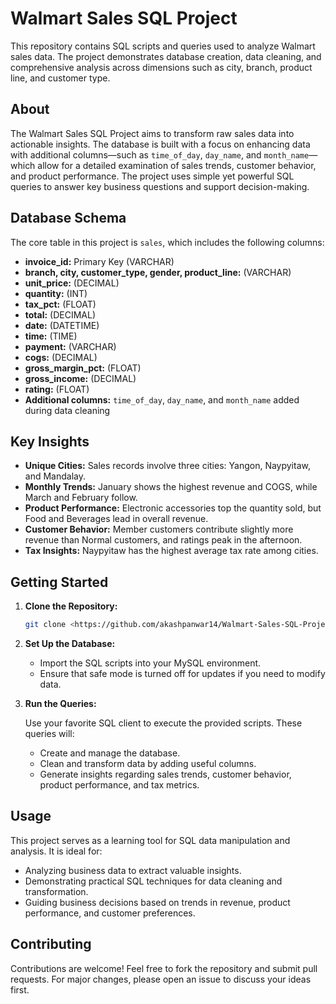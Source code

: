 # Walmart Sales SQL Project

This repository contains SQL scripts and queries used to analyze Walmart sales data. The project demonstrates database creation, data cleaning, and comprehensive analysis across dimensions such as city, branch, product line, and customer type.

## About

The Walmart Sales SQL Project aims to transform raw sales data into actionable insights. The database is built with a focus on enhancing data with additional columns—such as `time_of_day`, `day_name`, and `month_name`—which allow for a detailed examination of sales trends, customer behavior, and product performance. The project uses simple yet powerful SQL queries to answer key business questions and support decision-making.

## Database Schema

The core table in this project is `sales`, which includes the following columns:

- **invoice_id:** Primary Key (VARCHAR)
- **branch, city, customer_type, gender, product_line:** (VARCHAR)
- **unit_price:** (DECIMAL)
- **quantity:** (INT)
- **tax_pct:** (FLOAT)
- **total:** (DECIMAL)
- **date:** (DATETIME)
- **time:** (TIME)
- **payment:** (VARCHAR)
- **cogs:** (DECIMAL)
- **gross_margin_pct:** (FLOAT)
- **gross_income:** (DECIMAL)
- **rating:** (FLOAT)
- **Additional columns:** `time_of_day`, `day_name`, and `month_name` added during data cleaning

## Key Insights

- **Unique Cities:** Sales records involve three cities: Yangon, Naypyitaw, and Mandalay.  
- **Monthly Trends:** January shows the highest revenue and COGS, while March and February follow.  
- **Product Performance:** Electronic accessories top the quantity sold, but Food and Beverages lead in overall revenue.  
- **Customer Behavior:** Member customers contribute slightly more revenue than Normal customers, and ratings peak in the afternoon.  
- **Tax Insights:** Naypyitaw has the highest average tax rate among cities.

## Getting Started

1. **Clone the Repository:**

   ```bash
   git clone <https://github.com/akashpanwar14/Walmart-Sales-SQL-Project>
   ```

2. **Set Up the Database:**

   - Import the SQL scripts into your MySQL environment.
   - Ensure that safe mode is turned off for updates if you need to modify data.

3. **Run the Queries:**

   Use your favorite SQL client to execute the provided scripts. These queries will:
   
   - Create and manage the database.
   - Clean and transform data by adding useful columns.
   - Generate insights regarding sales trends, customer behavior, product performance, and tax metrics.

## Usage

This project serves as a learning tool for SQL data manipulation and analysis. It is ideal for:
- Analyzing business data to extract valuable insights.
- Demonstrating practical SQL techniques for data cleaning and transformation.
- Guiding business decisions based on trends in revenue, product performance, and customer preferences.

## Contributing

Contributions are welcome! Feel free to fork the repository and submit pull requests. For major changes, please open an issue to discuss your ideas first.

